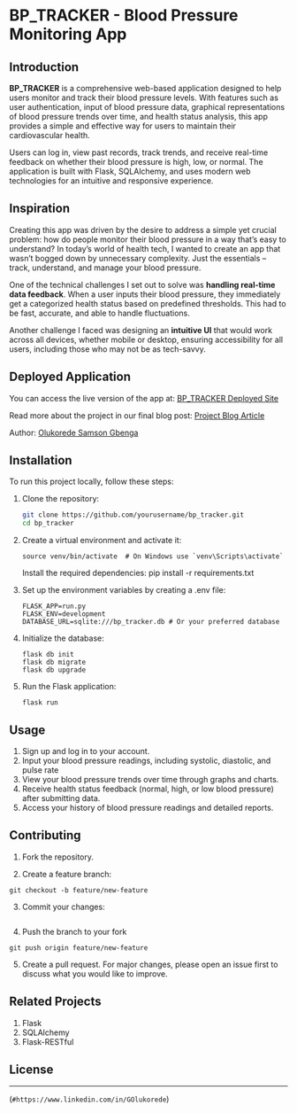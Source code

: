 # BP_TRACKER - Blood Pressure Monitoring App

## Introduction

**BP_TRACKER** is a comprehensive web-based application designed to help users monitor and track their blood pressure levels. With features such as user authentication, input of blood pressure data, graphical representations of blood pressure trends over time, and health status analysis, this app provides a simple and effective way for users to maintain their cardiovascular health.

Users can log in, view past records, track trends, and receive real-time feedback on whether their blood pressure is high, low, or normal. The application is built with Flask, SQLAlchemy, and uses modern web technologies for an intuitive and responsive experience.

## Inspiration

Creating this app was driven by the desire to address a simple yet crucial problem: how do people monitor their blood pressure in a way that’s easy to understand? In today’s world of health tech, I wanted to create an app that wasn’t bogged down by unnecessary complexity. Just the essentials – track, understand, and manage your blood pressure.

One of the technical challenges I set out to solve was **handling real-time data feedback**. When a user inputs their blood pressure, they immediately get a categorized health status based on predefined thresholds. This had to be fast, accurate, and able to handle fluctuations.

Another challenge I faced was designing an **intuitive UI** that would work across all devices, whether mobile or desktop, ensuring accessibility for all users, including those who may not be as tech-savvy.

## Deployed Application

You can access the live version of the app at: [BP_TRACKER Deployed Site](#)

Read more about the project in our final blog post: [Project Blog Article](#)

Author: [Olukorede Samson Gbenga](#https://www.linkedin.com/in/GOlukorede)

## Installation

To run this project locally, follow these steps:

1. Clone the repository:
   ```bash
   git clone https://github.com/yourusername/bp_tracker.git
   cd bp_tracker
   ```
2. Create a virtual environment and activate it:

   ```python3 -m venv venv
   source venv/bin/activate  # On Windows use `venv\Scripts\activate`
   ```

   Install the required dependencies:
   pip install -r requirements.txt

3. Set up the environment variables by creating a .env file:

   ```
   FLASK_APP=run.py
   FLASK_ENV=development
   DATABASE_URL=sqlite:///bp_tracker.db # Or your preferred database
   ```

4. Initialize the database:

   ```
   flask db init
   flask db migrate
   flask db upgrade
   ```

5. Run the Flask application:
   ```
   flask run
   ```

## Usage

1. Sign up and log in to your account.
2. Input your blood pressure readings, including systolic, diastolic, and pulse rate
3. View your blood pressure trends over time through graphs and charts.
4. Receive health status feedback (normal, high, or low blood pressure) after submitting data.
5. Access your history of blood pressure readings and detailed reports.

## Contributing

1. Fork the repository.

2. Create a feature branch:

```
git checkout -b feature/new-feature
```

3. Commit your changes:

```git commit -m 'Add some feature'

```

4. Push the branch to your fork

```
git push origin feature/new-feature
```

5. Create a pull request.
   For major changes, please open an issue first to discuss what you would like to improve.

## Related Projects

1. Flask
2. SQLAlchemy
3. Flask-RESTful

## License

---

(`#https://www.linkedin.com/in/GOlukorede`)
